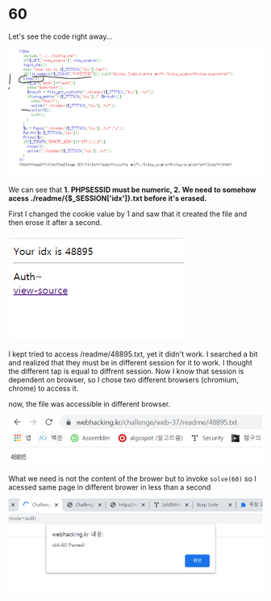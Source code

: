 # 60

Let's see the code right away...

![1](img/60_2.PNG)

We can see that **1. PHPSESSID must be numeric, 2. We need to somehow acess ./readme/{$_SESSION['idx']}.txt before it's erased.**  

First I changed the cookie value by 1 and saw that it created the file and then erose it after a second.

![1](img/60_1.PNG)


I kept tried to access /readme/48895.txt, yet it didn't work. I searched a bit and realized that they must be in different session for it to work. I thought the different tap is equal to diffrent session. Now I know that session is dependent on browser, so I chose two different browsers (chromium, chrome) to access it. 

now, the file was accessible in different browser.

![1](img/60_3.PNG)

What we need is not the content of the brower but to invoke `solve(60)` so I acessed same page in different brower in less than a second 

![1](img/60_0.PNG)